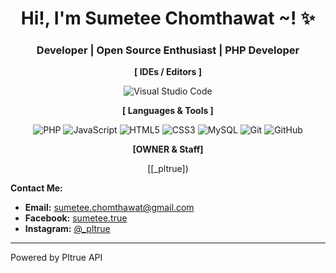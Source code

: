 <h1 align="center">Hi!, I'm Sumetee Chomthawat ~! ✨</h1>
<h3 align="center">Developer | Open Source Enthusiast | PHP Developer</h3>

<div align="center">

**[ IDEs / Editors ]**

![Visual Studio Code](https://img.shields.io/badge/Visual%20Studio%20Code-0078d7.svg?style=for-the-badge&logo=visual-studio-code&logoColor=white)

**[ Languages & Tools ]**

![PHP](https://img.shields.io/badge/php-%23777BB4.svg?style=for-the-badge&logo=php&logoColor=white)
![JavaScript](https://img.shields.io/badge/javascript-%23323330.svg?style=for-the-badge&logo=javascript&logoColor=%23F7DF1E)
![HTML5](https://img.shields.io/badge/html5-E34F26.svg?style=for-the-badge&logo=html5&logoColor=white)
![CSS3](https://img.shields.io/badge/css3-1572B6.svg?style=for-the-badge&logo=css3&logoColor=white)
![MySQL](https://img.shields.io/badge/mysql-%2300f.svg?style=for-the-badge&logo=mysql&logoColor=white)
![Git](https://img.shields.io/badge/git-%23F05033.svg?style=for-the-badge&logo=git&logoColor=white)
![GitHub](https://img.shields.io/badge/github-%23121011.svg?style=for-the-badge&logo=github&logoColor=white)

**[OWNER & Staff]**

[[_pltrue])

</div>

**Contact Me:**

- **Email:** [sumetee.chomthawat@gmail.com](mailto:sumetee.chomthawat@gmail.com)
- **Facebook:** [sumetee.true](https://www.facebook.com/sumetee.true)
- **Instagram:** [@_pltrue](https://www.instagram.com/_pltrue/)

---

Powered by Pltrue API
